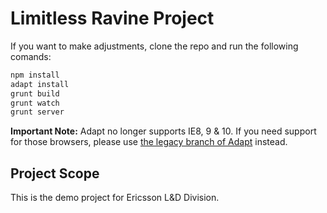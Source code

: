 # Limitless Ravine Project
If you want to make adjustments, clone the repo and run the following comands:

```bash
npm install
adapt install
grunt build
grunt watch
grunt server
```

**Important Note:** Adapt no longer supports IE8, 9 & 10. If you need support for those browsers, please use [the legacy branch of Adapt](https://github.com/adaptlearning/adapt_framework/tree/legacy) instead.

## Project Scope
This is the demo project for Ericsson L&D Division.
